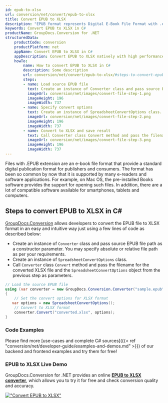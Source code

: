```yaml
---
id: epub-to-xlsx
url: conversion/net/convert/epub-to-xlsx
title: Convert EPUB to XLSX
description: "EPUB format represents Digital E-Book File Format with .epub extension. Learn how to convert EPUB to XLSX file programmatically in C# language using GroupDocs.Conversion for .NET library."
keywords: Convert EPUB to XLSX in C#
productName: GroupDocs.Conversion for .NET
structuredData:
    productCode: conversion
    productPlatform: net
    appName: Convert EPUB to XLSX in C#
    appDescription: Convert EPUB to XLSX natively with high performance using C# language and server side GroupDocs.Conversion for .NET APIs, without the use of any software like Microsoft or Open Office.
    howTo:
        name: How to convert EPUB to XLSX in C# 
        description: Some description
        url: conversion/net/convert/epub-to-xlsx/#steps-to-convert-epub-to-xlsx-in-c
        steps:
        - name: Load source EPUB file 
          text: Create an instance of Converter class and pass source EPUB file path as a constructor parameter. You may specify absolute or relative file path as per your requirements. 
          imageUrl: conversion/net/images/convert-file-step-1.png
          imageHeight: 196
          imageWidth: 737
        - name: Specify convert options 
          text: Create an instance of SpreadsheetConvertOptions class.
          imageUrl: conversion/net/images/convert-file-step-2.png
          imageHeight: 196
          imageWidth: 737
        - name: Convert to XLSX and save result 
          text: Call Converter class Convert method and pass the filename for the converted HTML file and the SpreadsheetConvertOptions object from the previous step as parameters.
          imageUrl: conversion/net/images/convert-file-step-3.png
          imageHeight: 196
          imageWidth: 737
---
```


Files with .EPUB extension are an e-book file format that provide a standard digital publication format for publishers and consumers. The format has been so common by now that it is supported by many e-readers and software applications. For example, on Mac OS, the pre-installed Books software provides the support for opening such files. In addition, there are a lot of compatible software available for smartphones, tablets and computers.

## Steps to convert EPUB to XLSX in C#

[GroupDocs.Conversion](https://products.groupdocs.com/conversion/net) allows developers to convert the EPUB file to XLSX format in an easy and intuitive way just using a few lines of code as described below:

* Create an instance of `Converter` class and pass source EPUB file path as a constructor parameter. You may specify absolute or relative file path as per your requirements. 
* Create an instance of `SpreadsheetConvertOptions` class.
* Call `Converter` class `Convert` method and pass the filename for the converted XLSX file and the `SpreadsheetConvertOptions` object from the previous step as parameters.

```csharp
// Load the source EPUB file
using (var converter = new GroupDocs.Conversion.Converter("sample.epub"))
{
    // Set the convert options for XLSX format
   var options = new SpreadsheetConvertOptions();
    // Convert to XLSX format
    converter.Convert("converted.xlsx", options);
}
```

### Code Examples

Please find more [use-cases and complete C# sources]({{< ref "conversion/net/developer-guide/examples-and-demos.md" >}}) of our backend and frontend examples and try them for free!

### EPUB to XLSX Live Demo

GroupDocs.Conversion for .NET provides an online [**EPUB to XLSX converter**](https://products.groupdocs.app/conversion/epub-to-xlsx), which allows you to try it for free and check conversion quality and accuracy.

[!["Convert EPUB to XLSX"](conversion/net/images/convert-to-xlsx/convert-epub-to-xlsx.png)](https://products.groupdocs.app/conversion/epub-to-xlsx)